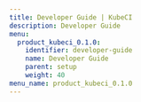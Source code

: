 ```yaml
---
title: Developer Guide | KubeCI
description: Developer Guide
menu:
  product_kubeci_0.1.0:
    identifier: developer-guide
    name: Developer Guide
    parent: setup
    weight: 40
menu_name: product_kubeci_0.1.0
---
```

